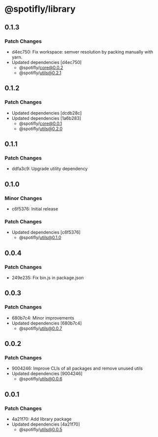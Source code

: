 # @spotifly/library

## 0.1.3

### Patch Changes

- d4ec750: Fix workspace: semver resolution by packing manually with yarn.
- Updated dependencies [d4ec750]
  - @spotifly/core@0.0.2
  - @spotifly/utils@0.2.1

## 0.1.2

### Patch Changes

- Updated dependencies [dcdb28c]
- Updated dependencies [1a6b283]
  - @spotifly/core@0.0.1
  - @spotifly/utils@0.2.0

## 0.1.1

### Patch Changes

- ddfa3c9: Upgrade utility dependency

## 0.1.0

### Minor Changes

- c6f5376: Initial release

### Patch Changes

- Updated dependencies [c6f5376]
  - @spotifly/utils@0.1.0

## 0.0.4

### Patch Changes

- 249e235: Fix bin.js in package.json

## 0.0.3

### Patch Changes

- 680b7c4: Minor improvements
- Updated dependencies [680b7c4]
  - @spotifly/utils@0.0.7

## 0.0.2

### Patch Changes

- 9004246: Improve CLIs of all packages and remove unused utils
- Updated dependencies [9004246]
  - @spotifly/utils@0.0.6

## 0.0.1

### Patch Changes

- 4a21f70: Add library package
- Updated dependencies [4a21f70]
  - @spotifly/utils@0.0.5
